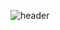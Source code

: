 ![header](https://capsule-render.vercel.app/api?type=wave&color=auto&height=300&section=header&text=Frontend%20render&fontSize=90)
